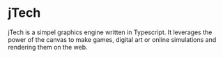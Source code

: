 # jTech

jTech is a simpel graphics engine written in Typescript. It leverages the power of the canvas to make games, digital art or online simulations and rendering them on the web.